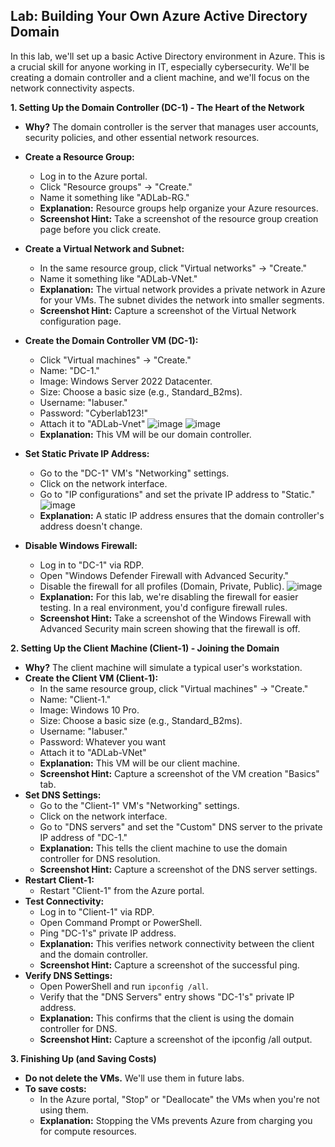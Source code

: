 ## Lab: Building Your Own Azure Active Directory Domain

In this lab, we'll set up a basic Active Directory environment in Azure. This is a crucial skill for anyone working in IT, especially cybersecurity. We'll be creating a domain controller and a client machine, and we'll focus on the network connectivity aspects.

**1. Setting Up the Domain Controller (DC-1) - The Heart of the Network**

* **Why?** The domain controller is the server that manages user accounts, security policies, and other essential network resources.
* **Create a Resource Group:**
    * Log in to the Azure portal.
    * Click "Resource groups" -> "Create."
    * Name it something like "ADLab-RG."
    * **Explanation:** Resource groups help organize your Azure resources.
    * **Screenshot Hint:** Take a screenshot of the resource group creation page before you click create.
* **Create a Virtual Network and Subnet:**
    * In the same resource group, click "Virtual networks" -> "Create."
    * Name it something like "ADLab-VNet."
    * **Explanation:** The virtual network provides a private network in Azure for your VMs. The subnet divides the network into smaller segments.
    * **Screenshot Hint:** Capture a screenshot of the Virtual Network configuration page.
* **Create the Domain Controller VM (DC-1):**
    * Click "Virtual machines" -> "Create."
    * Name: "DC-1."
    * Image: Windows Server 2022 Datacenter.
    * Size: Choose a basic size (e.g., Standard_B2ms).
    * Username: "labuser."
    * Password: "Cyberlab123!"
    * Attach it to "ADLab-Vnet"
 ![image](https://github.com/user-attachments/assets/e01de368-06c0-45ae-ab65-0b8fc7c648cc)
      ![image](https://github.com/user-attachments/assets/62d7b7b2-030f-4e08-9d5e-ea063d28f8dd)
    * **Explanation:** This VM will be our domain controller.
   
* **Set Static Private IP Address:**
    * Go to the "DC-1" VM's "Networking" settings.
    * Click on the network interface.
    * Go to "IP configurations" and set the private IP address to "Static."
      ![image](https://github.com/user-attachments/assets/dd2471e8-12f0-40cc-8470-531fb5d538c7)
    * **Explanation:** A static IP address ensures that the domain controller's address doesn't change.
   
* **Disable Windows Firewall:**
    * Log in to "DC-1" via RDP.
    * Open "Windows Defender Firewall with Advanced Security."
    * Disable the firewall for all profiles (Domain, Private, Public).
      ![image](https://github.com/user-attachments/assets/fb3e1bc8-a678-480a-8aa0-26da55360aeb)
    * **Explanation:** For this lab, we're disabling the firewall for easier testing. In a real environment, you'd configure firewall rules.
    * **Screenshot Hint:** Take a screenshot of the Windows Firewall with Advanced Security main screen showing that the firewall is off.

**2. Setting Up the Client Machine (Client-1) - Joining the Domain**

* **Why?** The client machine will simulate a typical user's workstation.
* **Create the Client VM (Client-1):**
    * In the same resource group, click "Virtual machines" -> "Create."
    * Name: "Client-1."
    * Image: Windows 10 Pro.
    * Size: Choose a basic size (e.g., Standard_B2ms).
    * Username: "labuser."
    * Password: Whatever you want
    * Attach it to "ADLab-VNet" 
    * **Explanation:** This VM will be our client machine.
    * **Screenshot Hint:** Capture a screenshot of the VM creation "Basics" tab.
* **Set DNS Settings:**
    * Go to the "Client-1" VM's "Networking" settings.
    * Click on the network interface.
    * Go to "DNS servers" and set the "Custom" DNS server to the private IP address of "DC-1."
    * **Explanation:** This tells the client machine to use the domain controller for DNS resolution.
    * **Screenshot Hint:** Capture a screenshot of the DNS server settings.
* **Restart Client-1:**
    * Restart "Client-1" from the Azure portal.
* **Test Connectivity:**
    * Log in to "Client-1" via RDP.
    * Open Command Prompt or PowerShell.
    * Ping "DC-1's" private IP address.
    * **Explanation:** This verifies network connectivity between the client and the domain controller.
    * **Screenshot Hint:** Capture a screenshot of the successful ping.
* **Verify DNS Settings:**
    * Open PowerShell and run `ipconfig /all`.
    * Verify that the "DNS Servers" entry shows "DC-1's" private IP address.
    * **Explanation:** This confirms that the client is using the domain controller for DNS.
    * **Screenshot Hint:** Capture a screenshot of the ipconfig /all output.

**3. Finishing Up (and Saving Costs)**

* **Do not delete the VMs.** We'll use them in future labs.
* **To save costs:**
    * In the Azure portal, "Stop" or "Deallocate" the VMs when you're not using them.
    * **Explanation:** Stopping the VMs prevents Azure from charging you for compute resources.
